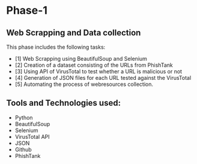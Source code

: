 # Phase-1

## Web Scrapping and Data collection
This phase includes the following tasks:
- [1] Web Scrapping using BeautifulSoup and Selenium
- [2] Creation of a dataset consisting of the URLs from PhishTank
- [3] Using API of VirusTotal to test whether a URL is malicious or not
- [4] Generation of JSON files for each URL tested against the VirusTotal
- [5] Automating the process of webresources collection.

## Tools and Technologies used:
- Python
- BeautifulSoup
- Selenium
- VirusTotal API
- JSON
- Github
- PhishTank

